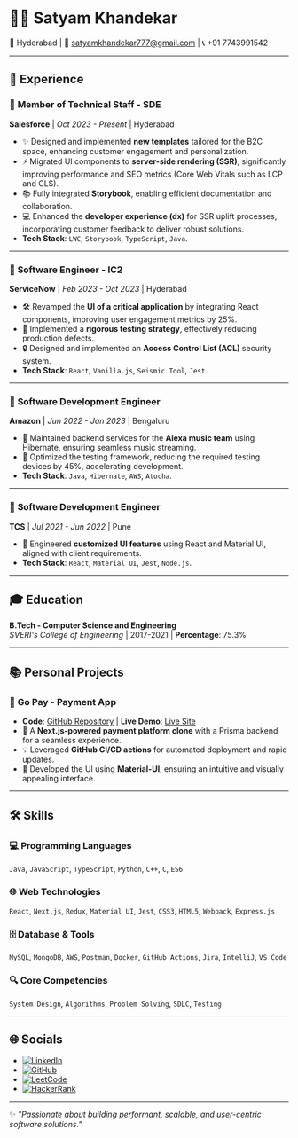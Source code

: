 # 👨‍💻 Satyam Khandekar  

📍 Hyderabad | 📧 [satyamkhandekar777@gmail.com](mailto:satyamkhandekar777@gmail.com) | 📞 +91 7743991542  

---

## 💼 **Experience**

### 🚀 **Member of Technical Staff - SDE**  
**Salesforce** | *Oct 2023 - Present* | Hyderabad  
- ✨ Designed and implemented **new templates** tailored for the B2C space, enhancing customer engagement and personalization.  
- ⚡ Migrated UI components to **server-side rendering (SSR)**, significantly improving performance and SEO metrics (Core Web Vitals such as LCP and CLS).  
- 📚 Fully integrated **Storybook**, enabling efficient documentation and collaboration.  
- 💻 Enhanced the **developer experience (dx)** for SSR uplift processes, incorporating customer feedback to deliver robust solutions.  
- **Tech Stack**: `LWC`, `Storybook`, `TypeScript`, `Java`.  

---

### 🔧 **Software Engineer - IC2**  
**ServiceNow** | *Feb 2023 - Oct 2023* | Hyderabad  
- 🛠 Revamped the **UI of a critical application** by integrating React components, improving user engagement metrics by 25%.  
- 🧪 Implemented a **rigorous testing strategy**, effectively reducing production defects.  
- 🔒 Designed and implemented an **Access Control List (ACL)** security system.  
- **Tech Stack**: `React`, `Vanilla.js`, `Seismic Tool`, `Jest`.  

---

### 🎵 **Software Development Engineer**  
**Amazon** | *Jun 2022 - Jan 2023* | Bengaluru  
- 🎼 Maintained backend services for the **Alexa music team** using Hibernate, ensuring seamless music streaming.  
- 🚀 Optimized the testing framework, reducing the required testing devices by 45%, accelerating development.  
- **Tech Stack**: `Java`, `Hibernate`, `AWS`, `Atocha`.  

---

### 🌟 **Software Development Engineer**  
**TCS** | *Jul 2021 - Jun 2022* | Pune  
- 🎨 Engineered **customized UI features** using React and Material UI, aligned with client requirements.  
- **Tech Stack**: `React`, `Material UI`, `Jest`, `Node.js`.  

---

## 🎓 **Education**  
**B.Tech - Computer Science and Engineering**  
*SVERI's College of Engineering* | 2017-2021 | **Percentage**: 75.3%  

---

## 📚 **Personal Projects**

### 💸 **Go Pay - Payment App**  
- **Code**: [GitHub Repository](#) | **Live Demo**: [Live Site](#)  
- 🚀 A **Next.js-powered payment platform clone** with a Prisma backend for a seamless experience.  
- 💡 Leveraged **GitHub CI/CD actions** for automated deployment and rapid updates.  
- 🎨 Developed the UI using **Material-UI**, ensuring an intuitive and visually appealing interface.  

---

## 🛠️ **Skills**

### 💻 **Programming Languages**  
`Java`, `JavaScript`, `TypeScript`, `Python`, `C++`, `C`, `ES6`  

### 🌐 **Web Technologies**  
`React`, `Next.js`, `Redux`, `Material UI`, `Jest`, `CSS3`, `HTML5`, `Webpack`, `Express.js`  

### 🗄️ **Database & Tools**  
`MySQL`, `MongoDB`, `AWS`, `Postman`, `Docker`, `GitHub Actions`, `Jira`, `IntelliJ`, `VS Code`  

### 🔍 **Core Competencies**  
`System Design`, `Algorithms`, `Problem Solving`, `SDLC`, `Testing`  

---

## 🌐 **Socials**  

- [![LinkedIn](https://img.shields.io/badge/LinkedIn-0A66C2?style=for-the-badge&logo=linkedin&logoColor=white)](#)  
- [![GitHub](https://img.shields.io/badge/GitHub-181717?style=for-the-badge&logo=github&logoColor=white)](#)  
- [![LeetCode](https://img.shields.io/badge/LeetCode-FFA116?style=for-the-badge&logo=leetcode&logoColor=white)](#)  
- [![HackerRank](https://img.shields.io/badge/HackerRank-2EC866?style=for-the-badge&logo=hackerrank&logoColor=white)](#)  

---

✨ *"Passionate about building performant, scalable, and user-centric software solutions."*  

